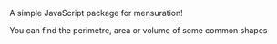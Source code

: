 A simple JavaScript package for mensuration!

You can find the perimetre, area or volume of some common shapes
